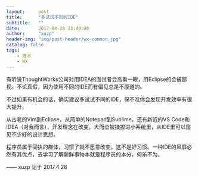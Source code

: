 ```yaml
---
layout:     post
title:      "多试试不同的IDE"
subtitle:   ""
date:       2017-04-28 23:40:00
author:     "xuzp"
header-img: "img/post-header/wx-common.jpg"
catalog: false
tags:
    - 技术
    - WX
---
```


有听说ThoughtWorks公司对用IDEA的面试者会高看一眼，用Eclipse的会被鄙视。不论真假，因为使用不同的IDE而有偏见总是不厚道的。

不过如果有机会的话，确实建议多试试不同的IDE，保不准你会发现开发效率有很大提升。

从古老的Vim到Eclipse，从简单的Notepad到Sublime，还有新近的VS Code和IDEA（对我而言），开发理念在改变，大而全被揉捏进小系统里，从IDE里可以窥见不少好的设计思想。

程序员属于固执的群体，习惯了就不愿意改变。这不是好习惯。一种IDE的风靡必然有其优点，去学习了解新鲜事物本就是程序员的本分，何乐不为。

—— xuzp 记于 2017.4.28
